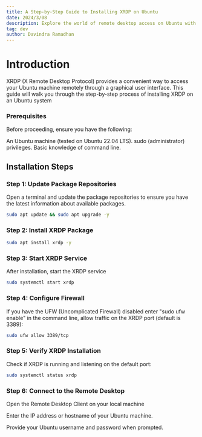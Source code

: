 ```yaml
---
title: A Step-by-Step Guide to Installing XRDP on Ubuntu
date: 2024/3/08
description: Explore the world of remote desktop access on Ubuntu with our concise guide to installing XRDP. This step-by-step tutorial covers prerequisites, installation, service startup, firewall configuration, and connection setup.
tag: dev
author: Davindra Ramadhan
---
```


# Introduction

XRDP (X Remote Desktop Protocol) provides a convenient way to access your Ubuntu machine remotely through a graphical user interface. This guide will walk you through the step-by-step process of installing XRDP on an Ubuntu system

### Prerequisites

Before proceeding, ensure you have the following:

An Ubuntu machine (tested on Ubuntu 22.04 LTS).
sudo (administrator) privileges.
Basic knowledge of command line.

## Installation Steps

### Step 1: Update Package Repositories

Open a terminal and update the package repositories to ensure you have the latest information about available packages.

```bash
sudo apt update && sudo apt upgrade -y
```

### Step 2: Install XRDP Package

```bash
sudo apt install xrdp -y
```
### Step 3: Start XRDP Service

After installation, start the XRDP service

```bash
sudo systemctl start xrdp
```

### Step 4: Configure Firewall

If you have the UFW (Uncomplicated Firewall) disabled enter "sudo ufw enable" in the command line, allow traffic on the XRDP port (default is 3389):

```bash
sudo ufw allow 3389/tcp
```

### Step 5: Verify XRDP Installation

Check if XRDP is running and listening on the default port:

```bash
sudo systemctl status xrdp
```

### Step 6: Connect to the Remote Desktop

Open the Remote Desktop Client on your local machine

Enter the IP address or hostname of your Ubuntu machine.

Provide your Ubuntu username and password when prompted.
